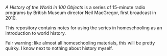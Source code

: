 *A History of the World in 100 Objects* is a series of 15-minute radio
programs by British Museum director Neil MacGregor, first broadcast in 2010.

This repository contains notes for using the series in homeschooling as
an introduction to world history.

Fair warning: like almost all homeschooling materials, this will be
pretty quirky. I know next to nothing about history myself.
